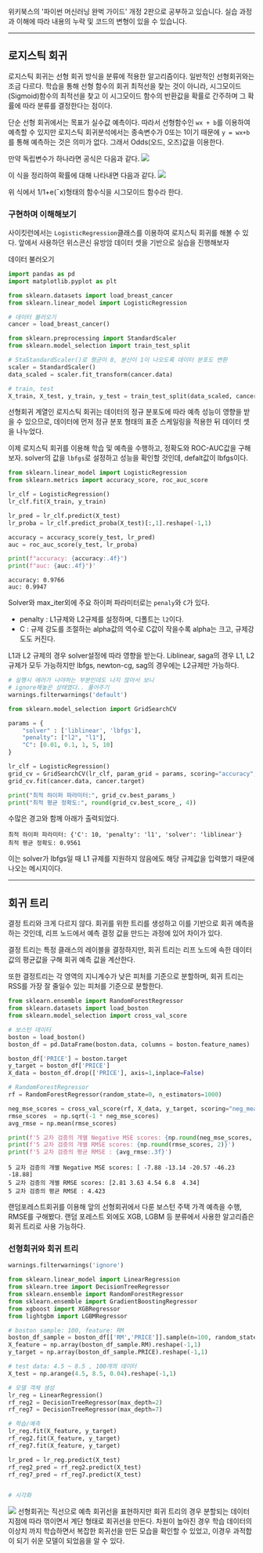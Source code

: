 위키북스의 '파이썬 머신러닝 완벅 가이드' 개정 2판으로 공부하고 있습니다. 실습 과정과 이해에 따라 내용의 누락 및 코드의 변형이 있을 수 있습니다.

----


## 로지스틱 회귀
로지스틱 회귀는 선형 회귀 방식을 분류에 적용한 알고리즘이다. 일반적인 선형회귀와는 조금 다르다. 학습을 통해 선형 함수의 회귀 최적선을 찾는 것이 아니라, 시그모이드(Sigmoid)함수의 최적선을 찾고 이 시그모이드 함수의 반환값을 확률로 간주하며 그 확률에 따라 분류를 결정한다는 점이다.

단순 선형 회귀에서는 목표가 실수값 예측이다. 따라서 선형함수인 `wx + b`를 이용하여 예측할 수 있지만 로지스틱 회귀분석에서는 종속변수가 0또는 1이기 때문에 `y = wx+b`를 통해 예측하는 것은 의미가 없다. 그래서 Odds(오드, 오즈)값을 이용한다.

만약 독립변수가 하나라면 공식은 다음과 같다.
![](https://velog.velcdn.com/images/cyhse7/post/c6ac1a23-cbee-4ce6-9023-8aaf4693ebca/image.png)


이 식을 정리하여 확률에 대해 나타내면 다음과 같다.
![](https://velog.velcdn.com/images/cyhse7/post/6dbc2e77-45b5-4631-b94f-389781d653d5/image.png)

위 식에서 1/1+e(¯x)형태의 함수식을 시그모이드 함수라 한다.

### 구현하며 이해해보기
사이킷런에서는 `LogisticRegression`클래스를 이용하여 로지스틱 회귀를 해볼 수 있다. 앞에서 사용하던 위스콘신 유방암 데이터 셋을 기반으로 실습을 진행해보자

데이터 불러오기
```python
import pandas as pd
import matplotlib.pyplot as plt

from sklearn.datasets import load_breast_cancer
from sklearn.linear_model import LogisticRegression

# 데이터 불러오기
cancer = load_breast_cancer()

from sklearn.preprocessing import StandardScaler
from sklearn.model_selection import train_test_split

# StaStandardScaler()로 평균이 0, 분산이 1이 나오도록 데이터 분포도 변환
scaler = StandardScaler()
data_scaled = scaler.fit_transform(cancer.data)

# train, test
X_train, X_test, y_train, y_test = train_test_split(data_scaled, cancer.target, test_size=0.3, random_state=0)
```
선형회귀 계열인 로지스틱 회귀는 데이터의 정규 분포도에 따라 예측 성능이 영향을 받을 수 있으므로, 데이터에 먼저 정규 분포 형태의 표준 스케일링을 적용한 뒤 데이터 셋을 나누었다.

이제 로지스틱 회귀를 이용해 학습 및 예측을 수행하고, 정확도와 ROC-AUC값을 구해보자. solver의 값을 `lbfgs`로 설정하고 성능을 확인할 것인데, defalt값이 lbfgs이다.
```python
from sklearn.linear_model import LogisticRegression
from sklearn.metrics import accuracy_score, roc_auc_score

lr_clf = LogisticRegression()
lr_clf.fit(X_train, y_train)

lr_pred = lr_clf.predict(X_test)
lr_proba = lr_clf.predict_proba(X_test)[:,1].reshape(-1,1)

accuracy = accuracy_score(y_test, lr_pred)
auc = roc_auc_score(y_test, lr_proba)

print(f"accuracy: {accuracy:.4f}")
print(f"auc: {auc:.4f}")'
```
```
accuracy: 0.9766
auc: 0.9947
```

Solver와 max_iter외에 주요 하이퍼 파라미터로는 `penaly`와 `C`가 있다.
- penalty : L1규제와 L2규제를 설정하며, 디폴트는 `l2`이다.
- C : 규제 강도를 조절하는 alpha값의 역수로 C값이 작을수록 alpha는 크고, 규제강도도 커진다.

L1과 L2 규제의 경우 solver설정에 따라 영향을 받는다. Liblinear, saga의 경우 L1, L2 규제가 모두 가능하지만 lbfgs, newton-cg, sag의 경우에는 L2규제만 가능하다.
```python
# 실행시 에러가 나야하는 부분인데도 나지 않아서 보니
# ignore해놓은 상태였다.. 풀어주기
warnings.filterwarnings('default')

from sklearn.model_selection import GridSearchCV

params = {
    "solver" : ['liblinear', 'lbfgs'],
    "penalty": ["l2", "l1"], 
    "C": [0.01, 0.1, 1, 5, 10]
}

lr_clf = LogisticRegression()
grid_cv = GridSearchCV(lr_clf, param_grid = params, scoring="accuracy", cv=3)
grid_cv.fit(cancer.data, cancer.target)

print("최적 하이퍼 파라미터:", grid_cv.best_params_)
print("최적 평균 정확도:", round(grid_cv.best_score_, 4))
```
수많은 경고와 함께 아래가 출력되었다.
```
최적 하이퍼 파라미터: {'C': 10, 'penalty': 'l1', 'solver': 'liblinear'}
최적 평균 정확도: 0.9561
```
이는 solver가 lbfgs일 때 L1 규제를 지원하지 않음에도 해당 규제값을 입력했기 때문에 나오는 메시지이다.

-----

## 회귀 트리
결정 트리와 크게 다르지 않다. 회귀를 위한 트리를 생성하고 이를 기반으로 회귀 예측을 하는 것인데, 리프 노드에서 예측 결정 값을 만드는 과정에 있어 차이가 있다.

결정 트리는 특정 클래스의 레이블을 결정하지만, 회귀 트리는 리프 노드에 속한 데이터 값의 평균값을 구해 회귀 예측 값을 계산한다.

또한 결정트리는 각 영역의 지니계수가 낮은 피처를 기준으로 분할하며, 회귀 트리는 RSS를 가장 잘 줄일수 있는 피처를 기준으로 분할한다.
```python
from sklearn.ensemble import RandomForestRegressor
from sklearn.datasets import load_boston
from sklearn.model_selection import cross_val_score

# 보스턴 데이터
boston = load_boston()
boston_df = pd.DataFrame(boston.data, columns = boston.feature_names)

boston_df['PRICE'] = boston.target
y_target = boston_df['PRICE']
X_data = boston_df.drop(['PRICE'], axis=1,inplace=False)

# RandomForestRegressor
rf = RandomForestRegressor(random_state=0, n_estimators=1000)

neg_mse_scores = cross_val_score(rf, X_data, y_target, scoring="neg_mean_squared_error", cv = 5)
rmse_scores  = np.sqrt(-1 * neg_mse_scores)
avg_rmse = np.mean(rmse_scores)

print(f'5 교차 검증의 개별 Negative MSE scores: {np.round(neg_mse_scores, 2)}')
print(f'5 교차 검증의 개별 RMSE scores: {np.round(rmse_scores, 2)}')
print(f'5 교차 검증의 평균 RMSE : {avg_rmse:.3f}')
```
```
5 교차 검증의 개별 Negative MSE scores: [ -7.88 -13.14 -20.57 -46.23 -18.88]
5 교차 검증의 개별 RMSE scores: [2.81 3.63 4.54 6.8  4.34]
5 교차 검증의 평균 RMSE : 4.423
```
랜덤포레스트회귀를 이용해 앞의 선형회귀에서 다룬 보스턴 주택 가격 예측을 수행, RMSE를 구해봤다. 랜덤 포레스트 외에도 XGB, LGBM 등 분류에서 사용한 알고리즘은 회귀 트리로 사용 가능하다.

### 선형회귀와 회귀 트리
```python
warnings.filterwarnings('ignore')

from sklearn.linear_model import LinearRegression
from sklearn.tree import DecisionTreeRegressor
from sklearn.ensemble import RandomForestRegressor
from sklearn.ensemble import GradientBoostingRegressor
from xgboost import XGBRegressor
from lightgbm import LGBMRegressor

# boston sample: 100, feature: RM
boston_df_sample = boston_df[['RM','PRICE']].sample(n=100, random_state=0)
X_feature = np.array(boston_df_sample.RM).reshape(-1,1)
y_target = np.array(boston_df_sample.PRICE).reshape(-1,1)

# test data: 4.5 ~ 8.5 , 100개의 데이터
X_test = np.arange(4.5, 8.5, 0.04).reshape(-1,1)

# 모델 객체 생성
lr_reg = LinearRegression()
rf_reg2 = DecisionTreeRegressor(max_depth=2)
rf_reg7 = DecisionTreeRegressor(max_depth=7)

# 학습/예측
lr_reg.fit(X_feature, y_target)
rf_reg2.fit(X_feature, y_target)
rf_reg7.fit(X_feature, y_target)

lr_pred = lr_reg.predict(X_test)
rf_reg2_pred = rf_reg2.predict(X_test)
rf_reg7_pred = rf_reg7.predict(X_test)


# 시각화
```
![](https://velog.velcdn.com/images/cyhse7/post/edf32552-d42c-439d-833e-13a430e96b48/image.png)
선형회귀는 직선으로 예측 회귀선을 표현하지만 회귀 트리의 경우 분할되는 데이터 지점에 따라 꺾이면서 계단 형태로 회귀선을 만든다. 차원이 높아진 경우 학습 데이터의 이상치 까지 학습하면서 복잡한 회귀선을 만든 모습을 확인할 수 있었고, 이경우 과적합이 되기 쉬운 모델이 되었음을 알 수 있다.
